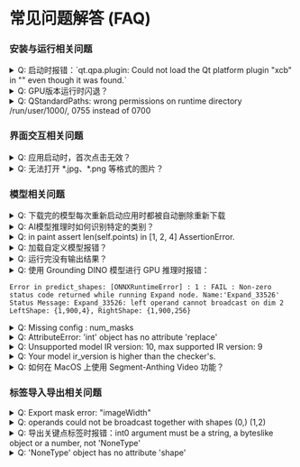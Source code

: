# 常见问题解答 (FAQ)


### 安装与运行相关问题

<details>
<summary>Q: 启动时报错：`qt.qpa.plugin: Could not load the Qt platform plugin "xcb" in "" even though it was found.` </summary>

可参考[#541](https://github.com/CVHub520/X-AnyLabeling/issues/541)、[#496](https://github.com/CVHub520/X-AnyLabeling/issues/496)。
</details>

<details>
<summary>Q: GPU版本运行时闪退？</summary>

可参考[#500](https://github.com/CVHub520/X-AnyLabeling/issues/500)。
</details>

<details>
<summary>Q: QStandardPaths: wrong permissions on runtime directory /run/user/1000/, 0755 instead of 0700</summary>

添加 `chmod 0700 /run/user/1000/` 到 `.bashrc` 文件中激活并重新启动应用即可。
</details>


### 界面交互相关问题

<details>
<summary>Q: 应用启动时，首次点击无效？</summary>

此问题暂时无解。 
</details>

<details>
<summary>Q: 无法打开 *.jpg、*.png 等格式的图片？</summary>

可参考[#823](https://github.com/CVHub520/X-AnyLabeling/issues/823)。
</details>


### 模型相关问题

<details>
<summary>Q: 下载完的模型每次重新启动应用时都被自动删除重新下载</summary>

- 注意模型路径不得有中文字符，否则会有异常。（[#600](https://github.com/CVHub520/X-AnyLabeling/issues/600)）
- 如提示`Unsupported model IR version: 10, max supported IR version: 9`，则说明模型 IR 版本过高，请更新 onnx 版本：

```bash
pip install --upgrade onnx
```
</details>

<details>
<summary>Q: AI模型推理时如何识别特定的类别？</summary>

当前仅支持部分模型设置此选项。具体地，以 yolo 系列模型为例，用户可通过在配置文件中添加 `filter_classes`，具体可参考此[文档](https://github.com/CVHub520/X-AnyLabeling/blob/main/docs/zh_cn/custom_model.md#%E5%8A%A0%E8%BD%BD%E5%B7%B2%E9%80%82%E9%85%8D%E7%9A%84%E7%94%A8%E6%88%B7%E8%87%AA%E5%AE%9A%E4%B9%89%E6%A8%A1%E5%9E%8B)。
</details>

<details>
<summary>Q: in paint assert len(self.points) in [1, 2, 4] AssertionError.</summary>

可参考[#491](https://github.com/CVHub520/X-AnyLabeling/issues/491)。
</details>

<details>
<summary>Q: 加载自定义模型报错？</summary>

可参考以下步骤解决：

1. 检查配置文件中的定义的类别与模型支持的类别列表是否一致。
2. 使用 [netron](https://netron.app/) 工具比较自定义模型与官方对应的内置模型输入输出节点维度是否一致。
</details>

<details>
<summary>Q: 运行完没有输出结果？</summary>

可参考[#536](https://github.com/CVHub520/X-AnyLabeling/issues/536)。
</details>

<details>
<summary>Q: 使用 Grounding DINO 模型进行 GPU 推理时报错：

```shell
Error in predict_shapes: [ONNXRuntimeError] : 1 : FAIL : Non-zero status code returned while running Expand node. Name:'Expand_33526' Status Message: Expand_33526: left operand cannot broadcast on dim 2 LeftShape: {1,900,4}, RightShape: {1,900,256}
```
</summary>

可参考[#389](https://github.com/CVHub520/X-AnyLabeling/issues/389)。
</details>

<details>
<summary>Q: Missing config : num_masks</summary>

可参考[#515](https://github.com/CVHub520/X-AnyLabeling/issues/515)。
</details>

<details>
<summary>Q: AttributeError: 'int' object has no attribute 'replace'</summary>
查看配置文件是否有定义纯数字标签。请注意在定义以**纯数字**命名的标签名称时，请务必将其加上单引号 `''`
</details>

<details>
<summary>Q: Unsupported model IR version: 10, max supported IR version: 9</summary>

ONNX Runtime 版本过低，请更新：

```shell
# 安装 CPU 版本
pip install --upgrade onnxruntime

# 安装 GPU 版本
pip install --upgrade onnxruntime-gpu
```
</details>

<details>
<summary>Q: Your model ir_version is higher than the checker's.</summary>
onnx 版本过低，请更新：

```shell
pip install --upgrade onnx
```
</details>

<details>
<summary>Q: 如何在 MacOS 上使用 Segment-Anthing Video 功能？</summary>

可参考[#865](https://github.com/CVHub520/X-AnyLabeling/issues/865)。
</details>

### 标签导入导出相关问题

<details>
<summary>Q: Export mask error: "imageWidth"</summary>

可参考[#477](https://github.com/CVHub520/X-AnyLabeling/issues/477)。
</details>

<details>
<summary>Q: operands could not be broadcast together with shapes (0,) (1,2)</summary>

可参考[#492](https://github.com/CVHub520/X-AnyLabeling/issues/492)。
</details>

<details>
<summary>Q: 导出关键点标签时报错：int0 argument must be a string, a byteslike object or a number, not 'NoneType'</summary>

`group_id`字段缺失，请确保每个矩形框和关键点都有对应的群组编号。
</details>

<details>
<summary>Q: 'NoneType' object has no attribute 'shape'</summary>

检查文件路径是否包含**中文字符**。
</details>
